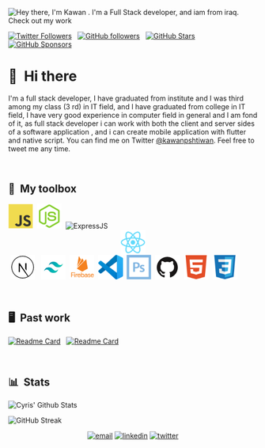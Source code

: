 ![Hey there, I'm Kawan . I'm a Full Stack developer, and iam from iraq. Check out my work](https://github.com/kawan97/kawan97/header.gif)


[![Twitter Followers](https://img.shields.io/twitter/follow/kawanpshtiwan?color=0E7FC0&logo=twitter&style=for-the-badge&label=Twitter)](https://twitter.com/kawanpshtiwan) &nbsp; [![GitHub followers](https://img.shields.io/github/followers/kawan97?logo=GitHub&style=for-the-badge)](https://github.com/kawan97) &nbsp; [![GitHub Stars](https://img.shields.io/github/stars/kawan97?logo=github&style=for-the-badge)](https://github.com/kawan97) &nbsp; [![GitHub Sponsors](https://img.shields.io/github/sponsors/kawan97?color=BF4B8A&logo=githubsponsors&style=for-the-badge&label=Sponsor%20on%20Github)](https://github.com/sponsors/kawan97)

# 👋 &nbsp;Hi there

I'm a full stack developer, I have graduated from institute and I was third among my class (3
rd) in IT field, and I have graduated from  college in IT field, I have
 very good experience in computer field in general and I am fond of it, as full stack developer i can work with both the client and server sides of a software application , and i can create mobile application with flutter and native script. You can find me on Twitter [@kawanpshtiwan](https://twitter.com/kawanpshtiwan). Feel free to tweet me any time.

&nbsp;



## 🧰 &nbsp;My toolbox

<img  src="https://raw.githubusercontent.com/devicons/devicon/1119b9f84c0290e0f0b38982099a2bd027a48bf1/icons/javascript/javascript-original.svg" alt="JavaScript" width="50" height="50"/> &nbsp;<img  src="https://raw.githubusercontent.com/devicons/devicon/1119b9f84c0290e0f0b38982099a2bd027a48bf1/icons/nodejs/nodejs-plain.svg" alt="NodeJS" width="50" height="50"/> &nbsp;<img  src="https://github.com/sudo_overflow/sudo_overflow/raw/master/assets/ExpressJS.png" alt="ExpressJS"/> &nbsp; <img  src="https://raw.githubusercontent.com/devicons/devicon/1119b9f84c0290e0f0b38982099a2bd027a48bf1/icons/react/react-original.svg" alt="ReactJS" width="50" height="50" style="margin:0 auto; display:block;"/> &nbsp;<img  src="https://github.com/kawan97/kawan97/raw/master/assets/NextJS.png" alt="NextJS"/> &nbsp; <img  src="https://github.com/kawan97/kawan97/raw/master/assets/TailwindCSS.png" alt="TailwindCSS"/> &nbsp;<img src="https://raw.githubusercontent.com/devicons/devicon/1119b9f84c0290e0f0b38982099a2bd027a48bf1/icons/firebase/firebase-plain-wordmark.svg" alt="Firebase" width="50" height="50"/> &nbsp;<img  src="https://raw.githubusercontent.com/devicons/devicon/1119b9f84c0290e0f0b38982099a2bd027a48bf1/icons/vscode/vscode-original.svg" alt="VSCode" width="50" height="50"/> &nbsp;<img  src="https://raw.githubusercontent.com/devicons/devicon/1119b9f84c0290e0f0b38982099a2bd027a48bf1/icons/photoshop/photoshop-line.svg" alt="Photoshop" width="50" height="50"/> &nbsp;<img  src="https://github.com/kawan97/kawan97/raw/master/assets/Github.png" alt="Github"/> &nbsp;<img  src="https://raw.githubusercontent.com/devicons/devicon/1119b9f84c0290e0f0b38982099a2bd027a48bf1/icons/html5/html5-plain.svg" alt="HTML5" width="50" height="50"/> &nbsp;<img  src="https://raw.githubusercontent.com/devicons/devicon/1119b9f84c0290e0f0b38982099a2bd027a48bf1/icons/css3/css3-original.svg" alt="CSS3" width="50" height="50"/>

&nbsp;

## 🖥 &nbsp;Past work

[![Readme Card](https://github-readme-stats.vercel.app/api/pin/?username=kawan97&repo=img-classification-flutter&bg_color=0d1116&title_color=ce09ec&text_color=a4aacb&icon_color=007ec6)](https://github.com/kawan97/img-classification-flutter) &nbsp; [![Readme Card](https://github-readme-stats.vercel.app/api/pin/?username=kawan97&repo=school-management-system&bg_color=0d1116&title_color=ce09ec&text_color=a4aacb&icon_color=007ec6)](https://github.com/kawan97/school-management-system)

&nbsp;

## 📊 &nbsp;Stats

![Cyris' Github Stats](https://github-readme-stats.vercel.app/api?username=kawan97&hide=contribs,prs&show_icons=true&bg_color=0d1116&title_color=ce09ec&text_color=a4aacb&icon_color=007ec6)

![GitHub Streak](https://github-readme-streak-stats.herokuapp.com/?user=kawan97&theme=dark&count_private=true&bg_color=0d1116&title_color=ce09ec&text_color=a4aacb&icon_color=007ec6)


<p align="center">
  <a href="mailto:pshtiwankawan@gmail.com"><img src="https://img.icons8.com/color/32/000000/gmail.png" alt="email"/></a>
  <a href="https://www.linkedin.com/in/kawan97/"><img src="https://img.icons8.com/color/32/000000/linkedin.png" alt="linkedin"/></a>
  <a href="https://twitter.com/kawanpshtiwan"><img src="https://img.icons8.com/color/32/000000/twitter-squared.png" alt="twitter"/></a>
</p>